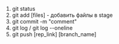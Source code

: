 1. git status
2. git add [files] - добавить файлы в stage
3. git commit -m "comment"
4. git log / git log --oneline
5. git push [rep_link] [branch_name]
